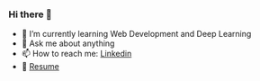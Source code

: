 ### Hi there 👋


- 🌱 I’m currently learning Web Development and Deep Learning
- 💬 Ask me about anything
- 📫 How to reach me: [Linkedin](https://www.linkedin.com/in/ramez-nabil-59a6ba191/)
- 📄 [Resume](https://github.com/RamezNabil/RamezNabil/files/7109559/CV.pdf)

